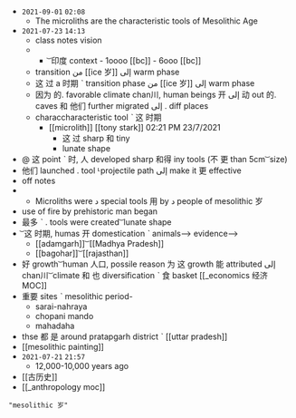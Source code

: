 - `2021-09-01`  `02:08`
	- The microliths are the characteristic tools of Mesolithic Age
- `2021-07-23`  `14:13`
	- class notes vision
	- - ͝   印度  context - 1oooo [[bc]] - 6ooo [[bc]]
	- transition من [[ice 岁]] إلى warm phase
	- 这 过 a 时期 ˋ transition phase من [[ice 岁]] إلى warm phase
	- 因为 的. favorable climate chan川, human beings 开 إلى 动 out 的. caves 和 他们 further migrated إلى  . diff places
	- characcharacteristic tool ˋ 这 时期
		- [[microlith]] [[tony stark]] 02:21 PM 23/7/2021
			- 这 过 sharp 和 tiny
			- lunate shape
- @ 这  point ˋ 时, 人 developed sharp 和得 iny tools (不 更 than 5cm  ͝  size)
- 他们 launched . tool ᒻprojectile path إلى make it 更 effective
- off notes
- - Microliths were د special tools 用  by د people of mesolithic 岁
- use of fire by prehistoric man began
- 最多 ˋ . tools were created ͝   lunate shape
- ͝  这 时期, humas 开 domestication ˋ animals--> evidence-->
	- [[adamgarh]] ͝   [[Madhya Pradesh]] 
	- [[bagohar]] ͝   [[rajasthan]]
- 好 growth ͝   human 人口, possile reason 为 这 growth 能 attributed إلى chan川 ͝   climate 和 也 diversification ˋ 食 basket [[_economics 经济 MOC]]
- 重要 sites ˋ mesolithic period-
	- sarai-nahraya
	- chopani mando
	- mahadaha
- thse 都 是 around pratapgarh district ˋ [[uttar pradesh]]
- [[mesolithic painting]]
- `2021-07-21`  `21:57`
	- 12,000-10,000 years ago
- [[古历史]]
- [[_anthropology moc]]

```query
"mesolithic 岁"
```